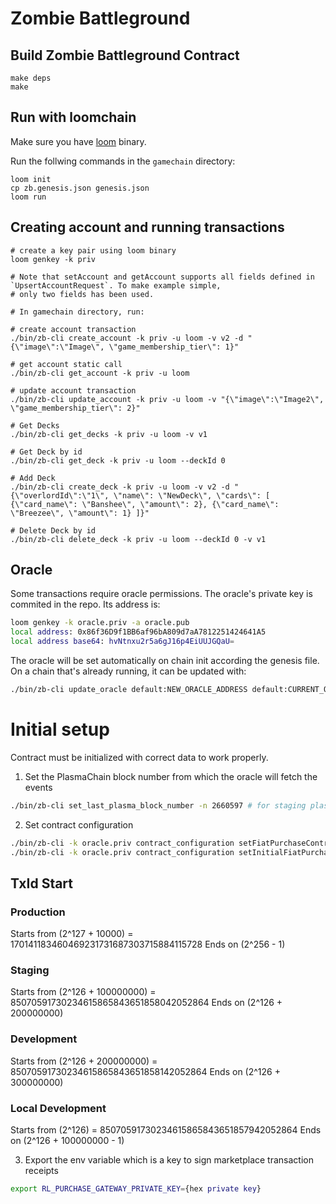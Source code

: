 # Zombie Battleground

## Build Zombie Battleground Contract

```
make deps
make
```

## Run with loomchain

Make sure you have [loom](github.com/loomnetwork/loomchain) binary.

Run the follwing commands in the `gamechain` directory:
```
loom init
cp zb.genesis.json genesis.json
loom run
```


## Creating account and running transactions

```
# create a key pair using loom binary
loom genkey -k priv

# Note that setAccount and getAccount supports all fields defined in `UpsertAccountRequest`. To make example simple,
# only two fields has been used.

# In gamechain directory, run:

# create account transaction
./bin/zb-cli create_account -k priv -u loom -v v2 -d "{\"image\":\"Image\", \"game_membership_tier\": 1}"

# get account static call
./bin/zb-cli get_account -k priv -u loom

# update account transaction
./bin/zb-cli update_account -k priv -u loom -v "{\"image\":\"Image2\", \"game_membership_tier\": 2}"

# Get Decks
./bin/zb-cli get_decks -k priv -u loom -v v1

# Get Deck by id
./bin/zb-cli get_deck -k priv -u loom --deckId 0

# Add Deck
./bin/zb-cli create_deck -k priv -u loom -v v2 -d "{\"overlordId\":\"1\", \"name\": \"NewDeck\", \"cards\": [ {\"card_name\": \"Banshee\", \"amount\": 2}, {\"card_name\": \"Breezee\", \"amount\": 1} ]}"

# Delete Deck by id
./bin/zb-cli delete_deck -k priv -u loom --deckId 0 -v v1
```

## Oracle

Some transactions require oracle permissions. The oracle's private key is commited in the repo. Its address is:

```bash
loom genkey -k oracle.priv -a oracle.pub
local address: 0x86f36D9f1BB6af96bA809d7aA7812251424641A5
local address base64: hvNtnxu2r5a6gJ16p4EiUUJGQaU=
```

The oracle will be set automatically on chain init according the genesis file. On a chain that's already running, it can be updated with:

```bash
./bin/zb-cli update_oracle default:NEW_ORACLE_ADDRESS default:CURRENT_ORACLE_ADDRESS -k oracle.priv
``` 

# Initial setup

Contract must be initialized with correct data to work properly.

1. Set the PlasmaChain block number from which the oracle will fetch the events
```bash
./bin/zb-cli set_last_plasma_block_number -n 2660597 # for staging plasmachain, update accordingly otherwise
```

2. Set contract configuration
```bash
./bin/zb-cli -k oracle.priv contract_configuration setFiatPurchaseContractVersion 3
./bin/zb-cli -k oracle.priv contract_configuration setInitialFiatPurchaseTxId 170141183460469231731687303715884105728 # 2^127 to avoid clash with txId generated by marketplace
```

## TxId Start 
### Production

Starts from (2^127 + 10000) = 170141183460469231731687303715884115728
Ends on (2^256 - 1)

### Staging

Starts from (2^126 + 100000000) = 85070591730234615865843651858042052864
Ends on (2^126 + 200000000)

### Development
Starts from (2^126 + 200000000) = 85070591730234615865843651858142052864
Ends on (2^126 + 300000000)

### Local Development
Starts from (2^126) = 85070591730234615865843651857942052864
Ends on (2^126 + 100000000 - 1)

3. Export the env variable which is a key to sign marketplace transaction receipts
```bash
export RL_PURCHASE_GATEWAY_PRIVATE_KEY={hex private key}
```